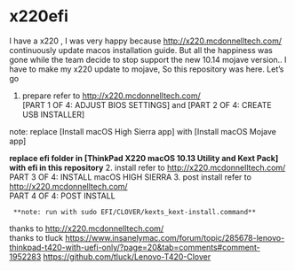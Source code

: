 # x220efi
I have a x220 , I was very happy because http://x220.mcdonnelltech.com/  continuously update macos installation guide.
But all the happiness was gone while the team decide to stop support the new 10.14 mojave version..
I have to make my x220 update to mojave, So this repository was here.
Let’s go

1. prepare
               refer to  http://x220.mcdonnelltech.com/  
                [PART 1 OF 4: ADJUST BIOS SETTINGS] and [PART 2 OF 4: CREATE USB INSTALLER]
               
  note: 
     replace [Install macOS High Sierra app] with [Install macOS Mojave app]
               
  **replace efi folder in [ThinkPad X220 macOS 10.13 Utility and Kext Pack]  with efi in this repository**
2. install
             refer to  http://x220.mcdonnelltech.com/  
             PART 3 OF 4: INSTALL macOS HIGH SIERRA
3. post install
            refer to  http://x220.mcdonnelltech.com/  
           PART 4 OF 4: POST INSTALL
    
     **note: run with sudo EFI/CLOVER/kexts_kext-install.command**

thanks to http://x220.mcdonnelltech.com/  
thanks to tluck
            https://www.insanelymac.com/forum/topic/285678-lenovo-thinkpad-t420-with-uefi-only/?page=20&tab=comments#comment-1952283
            https://github.com/tluck/Lenovo-T420-Clover



